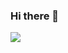 ### Hi there 👋
<img src="https://wakatime.com/share/@8162e047-90d0-4b74-bac7-4ca69298c995/33704019-1fd7-43b2-81c9-011e4c1e83d3.svg"></img>
